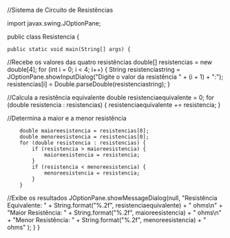 //Sistema de Circuito de Resistências

import javax.swing.JOptionPane;

public class Resistencia {

    public static void main(String[] args) {

//Recebe os valores das quatro resistências
        double[] resistencias = new double[4];
        for (int i = 0; i < 4; i++) {
            String resistenciastring = JOptionPane.showInputDialog("Digite o valor da resistência " + (i + 1) + ":");
            resistencias[i] = Double.parseDouble(resistenciastring);
        }

//Calcula a resistência equivalente
        double resistenciaequivalente = 0;
        for (double resistencia : resistencias) {
            resistenciaequivalente += resistencia;
        }

//Determina a maior e a menor resistência

        double maioreesistencia = resistencias[0];
        double menoreesistencia = resistencias[0];
        for (double resistencia : resistencias) {
            if (resistencia > maioreesistencia) {
                maioreesistencia = resistencia;
            }
            if (resistencia < menoreesistencia) {
                menoreesistencia = resistencia;
            }
        }

//Exibe os resultados
        JOptionPane.showMessageDialog(null, 
            "Resistência Equivalente: " + String.format("%.2f", resistenciaequivalente) + " ohms\n" +
            "Maior Resistência: " + String.format("%.2f", maioreesistencia) + " ohms\n" +
            "Menor Resistência: " + String.format("%.2f", menoreesistencia) + " ohms"
        );
    }
}